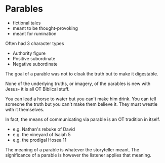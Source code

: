 # Parables

- fictional tales
- meant to be thought-provoking
- meant for rumination

Often had 3 character types
- Authority figure
- Positive subordinate
- Negative subordinate

The goal of a parable was not to cloak the truth but to make it digestable.

None of the underlying truths, or imagery, of the parables is new with Jesus- it is all OT Biblical stuff.

You can lead a horse to water but you can't make him drink.
You can tell someone the truth but you can't make them believe it.
They must wrestle with it themselves.

In fact, the means of communicating via parable is an OT tradition in itself.
- e.g. Nathan's rebuke of David
- e.g. the vineyard of Isaiah 5
- e.g. the prodigal Hosea 11


The meaning of a parable is whatever the storyteller meant.
The significance of a parable is however the listener applies that meaning.
